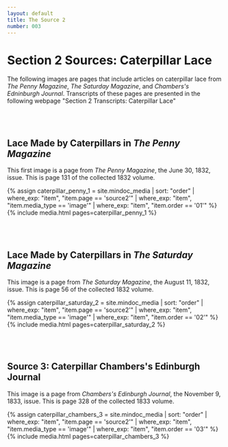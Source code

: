 ```yaml
---
layout: default
title: The Source 2
number: 003
---
```



# Section 2 Sources: Caterpillar Lace

The following images are pages that include articles on caterpillar lace from _The Penny Magazine_, _The Saturday Magazine_, and _Chambers's Edninburgh Journal_. Transcripts of these pages are presented in the following webpage "Section 2 Transcripts: Caterpillar Lace"

<br/><br/>

## Lace Made by Caterpillars in _The Penny Magazine_
This first image is a page from _The Penny Magazine_, the June 30, 1832, issue. This is page 131 of the collected 1832 volume. 


{% assign caterpillar_penny_1 = site.mindoc_media | sort: "order" |
where_exp: "item", "item.page == 'source2'" | where_exp: "item",
"item.media_type == 'image'" | where_exp: "item", "item.order == '01'"
%}
{% include media.html pages=caterpillar_penny_1 %}

<br/><br/>



## Lace Made by Caterpillars in _The Saturday Magazine_
This image is a page from _The Saturday Magazine_, the August 11, 1832, issue. This is page 56 of the collected 1832 volume. 

{% assign caterpillar_saturday_2 = site.mindoc_media | sort: "order" |
where_exp: "item", "item.page == 'source2'" | where_exp: "item",
"item.media_type == 'image'" | where_exp: "item", "item.order == '02'"
%}
{% include media.html pages=caterpillar_saturday_2 %}

<br/><br/>




## Source 3: Caterpillar Chambers's Edinburgh Journal
This image is a page from _Chambers's Edinburgh Journal_, the November 9, 1833, issue. This is page 328 of the collected 1833 volume. 

{% assign caterpillar_chambers_3 = site.mindoc_media | sort: "order" |
where_exp: "item", "item.page == 'source2'" | where_exp: "item",
"item.media_type == 'image'" | where_exp: "item", "item.order == '03'"
%}
{% include media.html pages=caterpillar_chambers_3 %}





